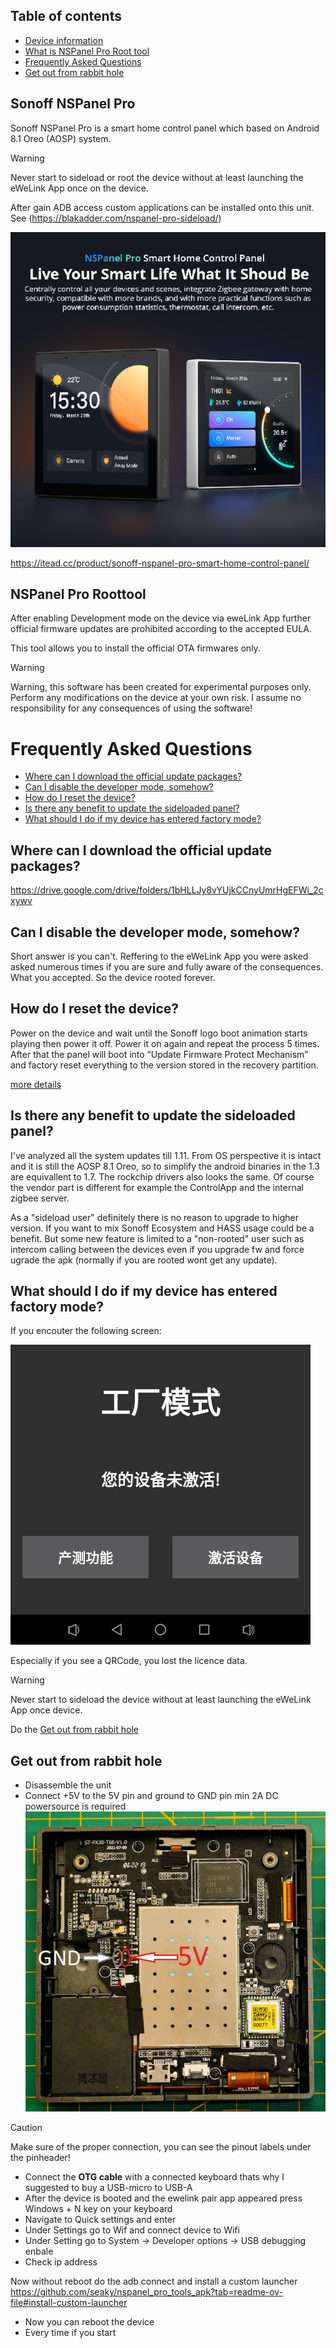 ## Table of contents
- [Device information ](#sonoff-nspanel-pro)
- [What is NSPanel Pro Root tool](#nspanel-pro-roottool)
- [Frequently Asked Questions](#frequently-asked-questions)
- [Get out from rabbit hole](#get-out-from-rabbit-hole)

## Sonoff NSPanel Pro

Sonoff NSPanel Pro is a smart home control panel which based on Android 8.1 Oreo (AOSP) system.

> [!WARNING]
> Never start to sideload or root the device without at least launching the eWeLink App once on the device.


After gain ADB access custom applications can be installed onto this unit. See (https://blakadder.com/nspanel-pro-sideload/)

![Drag Racing](doc/assets/nspanel-pro.png)

https://itead.cc/product/sonoff-nspanel-pro-smart-home-control-panel/

## NSPanel Pro Roottool 

After enabling Development mode on the device via eweLink App further official firmware updates are prohibited according to the accepted EULA.

This tool allows you to install the official OTA firmwares only.

> [!WARNING]
> Warning, this software has been created for experimental purposes only. Perform any modifications on the device at your own risk. I assume no responsibility for any consequences of using the software!

# Frequently Asked Questions

- [Where can I download the official update packages?](#where-can-i-download-the-official-update-packages)
- [Can I disable the developer mode, somehow?](#can-i-disable-the-developer-mode-somehow)
- [How do I reset the device?](#how-do-i-reset-the-device)
- [Is there any benefit to update the sideloaded panel?](#is-there-any-benefit-to-update-the-sideloaded-panel)
- [What should I do if my device has entered factory mode?](#what-should-i-do-if-my-device-has-entered-factory-mode)

## Where can I download the official update packages?

https://drive.google.com/drive/folders/1bHLLJy8vYUjkCCnyUmrHgEFWi_2cxywv

## Can I disable the developer mode, somehow?

Short answer is you can't. Reffering to the eWeLink App you were asked asked numerous times if you are sure and fully aware of the consequences. What you accepted. So the device rooted forever.

## How do I reset the device?

Power on the device and wait until the Sonoff logo boot animation starts playing then power it off. Power it on again and repeat the process 5 times. After that the panel will boot into “Update Firmware Protect Mechanism” and factory reset everything to the version stored in the recovery partition.​

[more details](https://blakadder.com/nspanel-pro-secrets)

## Is there any benefit to update the sideloaded panel?

I've analyzed all the system updates till 1.11.
From OS perspective it is intact and it is still the AOSP 8.1 Oreo, so to simplify the android binaries in the 1.3 are equivallent to 1.7.
The rockchip drivers also looks the same.
Of course the vendor part is different for example the ControlApp and the internal zigbee server.

As a "sideload user" definitely there is no reason to upgrade to higher version. If you want to mix Sonoff Ecosystem and HASS usage could be a benefit. But some new feature is limited to a "non-rooted" user such as intercom calling between the devices even if you upgrade fw and force ugrade the apk (normally if you are rooted wont get any update).


## What should I do if my device has entered factory mode?

If you encouter the following screen:

![nspanel_pro_recovery](https://raw.githubusercontent.com/seaky/nspanel_pro_roottool_apk/main/doc/assets/ewelinknwpro.dev.jpg)

Especially if you see a QRCode, you lost the licence data. 

> [!WARNING]
> Never start to sideload the device without at least launching the eWeLink App once device.

Do the [Get out from rabbit hole](#get-out-from-rabbit-hole)

## Get out from rabbit hole

- Disassemble the unit
- Connect +5V to the 5V pin and ground to GND pin min 2A DC powersource is required
![nspanel](https://github.com/seaky/nspanel_pro_roottool_apk/blob/main/doc/assets/nspanel-pro-power-up.png?raw=true)

> [!CAUTION]
> Make sure of the proper connection, you can see the pinout labels under the pinheader!

- Connect the **OTG cable** with a connected keyboard thats why I suggested to buy a USB-micro to USB-A
- After the device is booted and the ewelink pair app appeared press Windows + N key on your keyboard
- Navigate to Quick settings and enter
- Under Settings go to Wif and connect device to Wifi
- Under Setting go to System -> Developer options -> USB debugging enbale
- Check ip address

Now without reboot do the adb connect and install a custom launcher
https://github.com/seaky/nspanel_pro_tools_apk?tab=readme-ov-file#install-custom-launcher

- Now you can reboot the device
- Every time if you start 